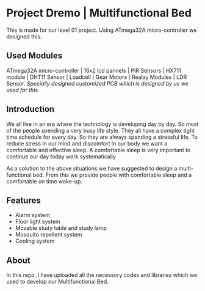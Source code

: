 # Project Dremo | Multifunctional Bed
<p>This is made for our level 01 project. Using ATmega32A micro-controller we designed this.</p> 

<h2>Used Modules</h2>
ATmega32A micro-controller | 16x2 lcd pannels | PIR Sensors | HX711 module | DHT11 Sensor | Loadcell | Gear Motors | Realay Modules | LDR Sensor.
<i>Specially designed customized PCB which is designed by us we used for this.</i>
<br>

<h2>Introduction</h2>
<p>We all live in an era where the technology is developing day by day. So most of the people spending a very busy life style. They all have a complex tight time schedule for every day. So they are always spending a stressful life.  To reduce stress in our mind and discomfort in our body we want a comfortable and effective sleep. A comfortable sleep is very important to continue our day today work systematically </p>
<p>As a solution to the above situations we have suggested to design a multi-functional bed. From this we provide people with comfortable sleep and a comfortable on time wake-up.</p>

<h2>Features</h2>
 <ul> 
  <li>Alarm system</li>
  <li>Floor light system</li>
  <li>Movable study table and study lamp</li>
  <li>Mosquito repellent system</li>
  <li>Cooling system</li>
</ul>


<h2>About</h2>
<p>In this repo ,I have uploaded all the necessory codes and libraries which we used to develop our Multifunctional Bed.</p>
